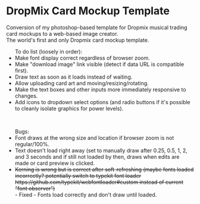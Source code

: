 # DropMix Card Mockup Template
Conversion of my photoshop-based template for Dropmix musical trading card mockups to a web-based image creator.
<BR>
The world's first and only Dropmix card mockup template.
<BR>
<UL>To do list (loosely in order):
  <LI>Make font display correct regardless of browser zoom.</LI>
  <LI>Make "download image" link visible (detect if data URL is compatible first).</LI>
  <LI>Draw text as soon as it loads instead of waiting.</LI>
  <LI>Allow uploading card art and moving/resizing/rotating.</LI>
  <LI>Make the text boxes and other inputs more immediately responsive to changes.</LI>
  <LI>Add icons to dropdown select options (and radio buttons if it's possible to cleanly isolate graphics for power levels).</LI>
</UL>
<BR>
<UL>Bugs:
  <LI>Font draws at the wrong size and location if browser zoom is not regular/100%.</LI>
  <LI>Text doesn't load right away (set to manually draw after 0.25, 0.5, 1, 2, and 3 seconds and if still not loaded by then, draws when edits are made or card preview is clicked.</LI>
  <LI><strike>Kerning is wrong but is correct after soft-refreshing (maybe fonts loaded incorrectly? potentially switch to typekit font loader https://github.com/typekit/webfontloader#custom instead of current "font observer")</strike>
    <BR>  - Fixed - Fonts load correctly and don't draw until loaded.</LI>
</UL>
